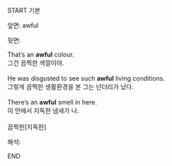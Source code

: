 START
기본

앞면:
awful


뒷면:
<div>That’s an <b>awful</b> colour. </div><div>그건 끔찍한 색깔이야.</div><div><br></div><div><div>He was disgusted to see such <strong>awful</strong> living conditions. </div><div><div>그렇게 끔찍한 생활환경을 본 그는 넌더리가 났다.</div></div></div><div><br></div><div><div>There’s an <strong>awful</strong> smell in here. </div><div><div>이 안에서 지독한 냄새가 나.</div></div></div><div><br></div><div>끔찍한[지독한]</div>


해석:

END